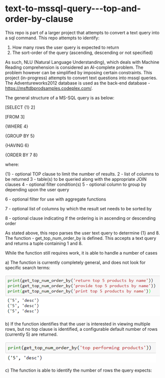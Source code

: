 # text-to-mssql-query---top-and-order-by-clause
This repo is part of a larger project that attempts to convert a text query into a sql command. This repo attempts to identify:
1) How many rows the user query is expected to return
2) The sort-order of the query (ascending, descending or not specified)

As such, NLU (Natural Language Understanding), which deals with Machine Reading comprehension is considered an AI-complete problem. The problem however can be simplified by imposing certain constraints. This project (in-progress) attempts to convert text questions into mssql queries. The Adventureworks2012 database is used as the back-end database - https://msftdbprodsamples.codeplex.com/.

The general structure of a MS-SQL query is as below:

[SELECT {1} 2]

[FROM 3]

{WHERE 4}

{GROUP BY 5}

{HAVING 6}

{ORDER BY 7 8} 


where:

{1} - optional TOP clause to limit the number of results.
2   - list of columns to be returned
3   - table(s) to be queried along with the appropriate JOIN clauses
4   - optional filter condition(s)
5   - optional column to group by depending upon the user query

6   - optional filter for use with aggregate functions

7   - optional list of columns by which the result set needs to be sorted by

8   - optional clause indicating if the ordering is in ascending or descending order


As stated above, this repo parses the user text query to determine {1} and 8.
The function - get_top_num_order_by is defined. This accepts a text query and returns a tuple containing 1 and 8.



While the function still requires work, it is able to handle a number of cases

a) The function is currently completely general, and does not look for specific search terms:

![flexible](images/flexible.PNG)


b) If the function identifies that the user is interested in viewing multiple rows, but no top clause is identified, a configurable default  number of rows (currently 5) are returned.

![default](images/def_rows_if_no_top_clause.PNG)


c) The function is able to identify the number of rows the query expects:
